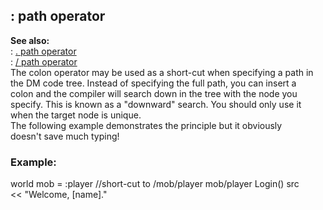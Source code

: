 ## : path operator    
**See also:**    
:   [. path operator](/operator/path/%2e)    
:   [/ path operator](/operator/path//)    
The colon operator may be used as a short-cut when specifying a path in    
the DM code tree. Instead of specifying the full path, you can insert a    
colon and the compiler will search down in the tree with the node you    
specify. This is known as a \"downward\" search. You should only use it    
when the target node is unique.    
The following example demonstrates the principle but it obviously    
doesn\'t save much typing!    
### Example:    
world mob = :player //short-cut to /mob/player mob/player Login() src    
\<\< \"Welcome, \[name\].\"  